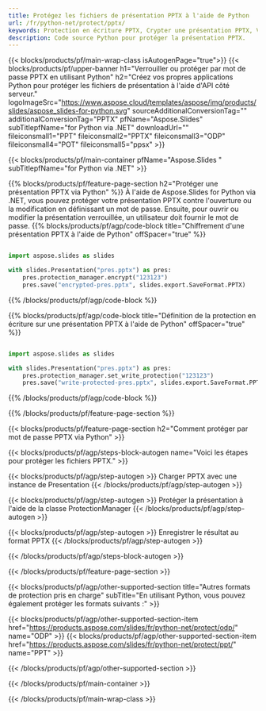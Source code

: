 ```yaml
---
title: Protégez les fichiers de présentation PPTX à l'aide de Python
url: /fr/python-net/protect/pptx/
keywords: Protection en écriture PPTX, Crypter une présentation PPTX, Verrouiller la présentation PPTX, Protéger PPTX
description: Code source Python pour protéger la présentation PPTX.
---
```


{{< blocks/products/pf/main-wrap-class isAutogenPage="true">}}
{{< blocks/products/pf/upper-banner h1="Verrouiller ou protéger par mot de passe PPTX en utilisant Python" h2="Créez vos propres applications Python pour protéger les fichiers de présentation à l'aide d'API côté serveur." logoImageSrc="https://www.aspose.cloud/templates/aspose/img/products/slides/aspose_slides-for-python.svg" sourceAdditionalConversionTag="" additionalConversionTag="PPTX" pfName="Aspose.Slides" subTitlepfName="for Python via .NET" downloadUrl="" fileiconsmall1="PPT" fileiconsmall2="PPTX" fileiconsmall3="ODP" fileiconsmall4="POT" fileiconsmall5="ppsx" >}}

{{< blocks/products/pf/main-container pfName="Aspose.Slides " subTitlepfName="for Python via .NET" >}}

{{% blocks/products/pf/feature-page-section  h2="Protéger une présentation PPTX via Python" %}}
À l'aide de Aspose.Slides for Python via .NET, vous pouvez protéger votre présentation PPTX contre l'ouverture ou la modification en définissant un mot de passe. Ensuite, pour ouvrir ou modifier la présentation verrouillée, un utilisateur doit fournir le mot de passe.
{{% blocks/products/pf/agp/code-block title="Chiffrement d'une présentation PPTX à l'aide de Python" offSpacer="true" %}}

```py

import aspose.slides as slides

with slides.Presentation("pres.pptx") as pres:
    pres.protection_manager.encrypt("123123")
    pres.save("encrypted-pres.pptx", slides.export.SaveFormat.PPTX)
```

{{% /blocks/products/pf/agp/code-block %}}

{{% blocks/products/pf/agp/code-block title="Définition de la protection en écriture sur une présentation PPTX à l'aide de Python" offSpacer="true" %}}

```py

import aspose.slides as slides

with slides.Presentation("pres.pptx") as pres:
    pres.protection_manager.set_write_protection("123123")
    pres.save("write-protected-pres.pptx", slides.export.SaveFormat.PPTX)
```

{{% /blocks/products/pf/agp/code-block %}}

{{% /blocks/products/pf/feature-page-section %}}

{{< blocks/products/pf/feature-page-section  h2="Comment protéger par mot de passe PPTX via Python" >}}

{{< blocks/products/pf/agp/steps-block-autogen name="Voici les étapes pour protéger les fichiers PPTX." >}}

{{< blocks/products/pf/agp/step-autogen >}}
Charger PPTX avec une instance de Presentation
{{< /blocks/products/pf/agp/step-autogen >}}

{{< blocks/products/pf/agp/step-autogen >}}
Protéger la présentation à l'aide de la classe ProtectionManager
{{< /blocks/products/pf/agp/step-autogen >}}

{{< blocks/products/pf/agp/step-autogen >}}
Enregistrer le résultat au format PPTX
{{< /blocks/products/pf/agp/step-autogen >}}

{{< /blocks/products/pf/agp/steps-block-autogen >}}

{{< /blocks/products/pf/feature-page-section >}}

{{< blocks/products/pf/agp/other-supported-section title="Autres formats de protection pris en charge" subTitle="En utilisant Python, vous pouvez également protéger les formats suivants :" >}}

{{< blocks/products/pf/agp/other-supported-section-item href="https://products.aspose.com/slides/fr/python-net/protect/odp/" name="ODP" >}}
{{< blocks/products/pf/agp/other-supported-section-item href="https://products.aspose.com/slides/fr/python-net/protect/ppt/" name="PPT" >}}


{{< /blocks/products/pf/agp/other-supported-section >}}

{{< /blocks/products/pf/main-container >}}
    
{{< /blocks/products/pf/main-wrap-class >}}